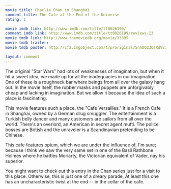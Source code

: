 ```yaml
---
movie title: Charlie Chan in Shanghai
comment title: The Cafe at the End of the Universe
rating: 1

movie imdb link: http://www.imdb.com/title/tt0026199/
comment imdb link: http://www.imdb.com/title/tt0026199/reviews-13
movie tmdb link: http://www.themoviedb.org/movie/33395
movie tmdb trailer: 
movie tmdb poster: http://cf2.imgobject.com/t/p/original/5nhDO23QsXdVvJz1MaQJlOakOmL.jpg

layout: comment
---
```


The original "Star Wars" had lots of weaknesses of imagination, but when it hit a sweet idea, we made up for all the inadequacies in our imagination. One of these is a roughneck bar where beings from all over the galaxy hang out. In the movie itself, the rubber masks and puppets are unforgivably cheap and lacking in imagination. But we allow it because the idea of such a place is fascinating.

This movie features such a place, the "Cafe Versailles." It is a French Cafe in Shanghai, owned by a German drug smuggler. The entertainment is a Turkish belly dancer and many customers are sailors from all over the world. There's an overlord, an American in secret agent mufti. The police bosses are British and the unraveler is a Scandinavian pretending to be Chinese.

This cafe features opium, which we are under the influence of, I'm sure; because I think we saw the very same set in one of the Basil Rathbone Holmes where he battles Moriarty, the Victorian equivalent of Vader, nay his superior.

You might want to check out this entry in the Chan series just for a visit to this place. Otherwise, this is just one of a dreary parade, At least this one has an uncharacteristic twist at the end -- in the cellar of the cafe.